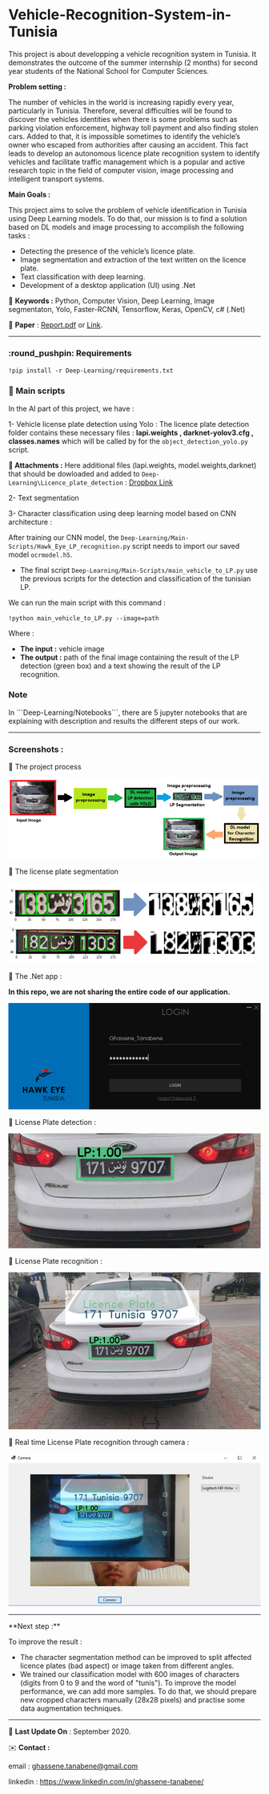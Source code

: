 # Vehicle-Recognition-System-in-Tunisia


This project is about developping a vehicle recognition system in Tunisia. It demonstrates the outcome of the summer internship (2 months) for second year students of the National School for Computer Sciences.

**Problem setting :**

The number of vehicles in the world is increasing rapidly every year, particularly in Tunisia. Therefore, several difficulties will be found to discover the vehicles identities when there is some problems such as parking violation enforcement, highway toll payment and also finding stolen cars. Added to that, it is impossible sometimes to identify the vehicle’s owner who escaped from authorities after causing an accident. This fact leads to develop an autonomous licence plate recognition system to identify vehicles and facilitate traffic management which is a popular and active research topic in the field of computer vision, image processing and intelligent transport systems.


**Main Goals :** 

This project aims to solve the problem of vehicle identification in Tunisia using Deep Learning models. To do that, our mission is to find a solution based on DL models and image processing to accomplish the following tasks :
- Detecting the presence of the vehicle’s licence plate.
- Image segmentation and extraction of the text written on the licence plate.
- Text classification with deep learning.
- Development of a desktop application (UI) using .Net

📍 **Keywords :** Python, Computer Vision, Deep Learning, Image segmentaton, Yolo, Faster-RCNN, Tensorflow, Keras, OpenCV, c# (.Net)  

📓 **Paper** : <a href="./Documentation/Report - Hawk Eye Tunisia - Vehicle Recognition System.pdf"> Report.pdf</a> or <a href="https://drive.google.com/file/d/1eu5EJU74HGsw568w4aWfh3WxRSMfUvvq/view?usp=sharing">Link</a>.
<hr>
<h3>:round_pushpin: Requirements</h3>

```shell
!pip install -r Deep-Learning/requirements.txt
```
<h3>📍 Main scripts</h3> 

In the AI part of this project, we have : 

1- Vehicle license plate detection using Yolo :
The licence plate detection folder contains these necessary files : **lapi.weights , darknet-yolov3.cfg , classes.names**
which will be called by for the ```object_detection_yolo.py``` script.

**🔗 Attachments :**
Here additional files (lapi.weights, model.weights,darknet) that should be dowloaded and added to ```Deep-Learning\Licence_plate_detection``` : <a href="">Dropbox Link</a>


2- Text segmentation

3- Character classification using deep learning model based on CNN architecture : 

After training our CNN model, the ```Deep-Learning/Main-Scripts/Hawk_Eye_LP_recognition.py``` script needs to import our saved model ```ocrmodel.h5```.

- The final script ```Deep-Learning/Main-Scripts/main_vehicle_to_LP.py``` use the previous scripts for the detection and classification of the tunisian LP.

We can run the main script with this command :

```shell
!python main_vehicle_to_LP.py --image=path
```
Where :
- **The input :** vehicle image
- **The output :** path of the final image containing the result of the LP detection (green box) and a text showing the result of the LP recognition.


<h3>Note</h3>
In ```Deep-Learning/Notebooks```, there are 5 jupyter notebooks that are explaining with description and results the different steps of our work.

<hr>
<h3>Screenshots :</h3>

📝 The project process 

<img src="./Documentation/Screenshots/process.png">

📝 The license plate segmentation 

<img src="./Documentation/Screenshots/LP_segmentation.png">


📝 The .Net app : 

**In this repo, we are not sharing the entire code of our application.**

<img src="./Documentation/Screenshots/loginGT.png">

📝 License Plate detection : 

<img src="./Documentation/Screenshots/LP_detection.png">

📝 License Plate recognition : 

<img src="./Documentation/Screenshots/demo1.png">

📝 Real time License Plate recognition through camera : 

<img src="./Documentation/Screenshots/camera_rec.png">

<hr>
**Next step :**

To improve the result : 
- The character segmentation method can be improved to split affected licence plates (bad aspect) or image taken from different angles.
- We trained our classification model with 600 images of characters (digits from 0 to 9 and the word of "tunis").
To improve the model performance, we can add more samples. To do that, we should prepare new cropped characters manually (28x28 pixels) and practise some data augmentation techniques.
<hr>

📅 **Last Update On** : September 2020.


✉️ **Contact :**

email : ghassene.tanabene@gmail.com

linkedin : https://www.linkedin.com/in/ghassene-tanabene/
